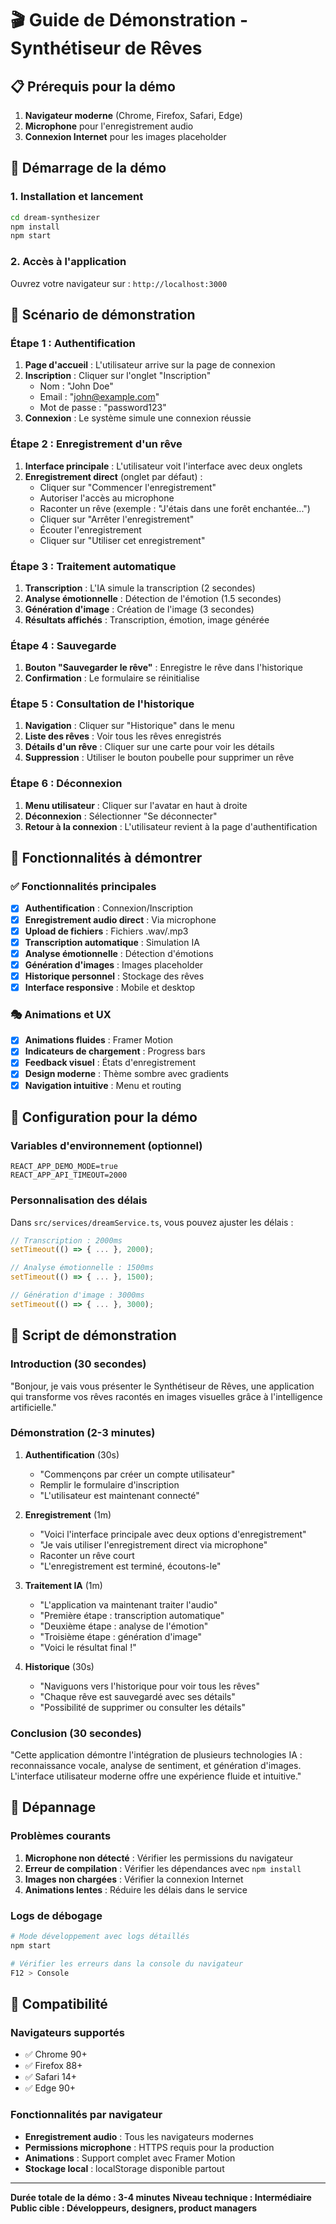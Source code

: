 # 🎬 Guide de Démonstration - Synthétiseur de Rêves

## 📋 Prérequis pour la démo

1. **Navigateur moderne** (Chrome, Firefox, Safari, Edge)
2. **Microphone** pour l'enregistrement audio
3. **Connexion Internet** pour les images placeholder

## 🚀 Démarrage de la démo

### 1. Installation et lancement
```bash
cd dream-synthesizer
npm install
npm start
```

### 2. Accès à l'application
Ouvrez votre navigateur sur : `http://localhost:3000`

## 🎯 Scénario de démonstration

### Étape 1 : Authentification
1. **Page d'accueil** : L'utilisateur arrive sur la page de connexion
2. **Inscription** : Cliquer sur l'onglet "Inscription"
   - Nom : "John Doe"
   - Email : "john@example.com"
   - Mot de passe : "password123"
3. **Connexion** : Le système simule une connexion réussie

### Étape 2 : Enregistrement d'un rêve
1. **Interface principale** : L'utilisateur voit l'interface avec deux onglets
2. **Enregistrement direct** (onglet par défaut) :
   - Cliquer sur "Commencer l'enregistrement"
   - Autoriser l'accès au microphone
   - Raconter un rêve (exemple : "J'étais dans une forêt enchantée...")
   - Cliquer sur "Arrêter l'enregistrement"
   - Écouter l'enregistrement
   - Cliquer sur "Utiliser cet enregistrement"

### Étape 3 : Traitement automatique
1. **Transcription** : L'IA simule la transcription (2 secondes)
2. **Analyse émotionnelle** : Détection de l'émotion (1.5 secondes)
3. **Génération d'image** : Création de l'image (3 secondes)
4. **Résultats affichés** : Transcription, émotion, image générée

### Étape 4 : Sauvegarde
1. **Bouton "Sauvegarder le rêve"** : Enregistre le rêve dans l'historique
2. **Confirmation** : Le formulaire se réinitialise

### Étape 5 : Consultation de l'historique
1. **Navigation** : Cliquer sur "Historique" dans le menu
2. **Liste des rêves** : Voir tous les rêves enregistrés
3. **Détails d'un rêve** : Cliquer sur une carte pour voir les détails
4. **Suppression** : Utiliser le bouton poubelle pour supprimer un rêve

### Étape 6 : Déconnexion
1. **Menu utilisateur** : Cliquer sur l'avatar en haut à droite
2. **Déconnexion** : Sélectionner "Se déconnecter"
3. **Retour à la connexion** : L'utilisateur revient à la page d'authentification

## 🎨 Fonctionnalités à démontrer

### ✅ Fonctionnalités principales
- [x] **Authentification** : Connexion/Inscription
- [x] **Enregistrement audio direct** : Via microphone
- [x] **Upload de fichiers** : Fichiers .wav/.mp3
- [x] **Transcription automatique** : Simulation IA
- [x] **Analyse émotionnelle** : Détection d'émotions
- [x] **Génération d'images** : Images placeholder
- [x] **Historique personnel** : Stockage des rêves
- [x] **Interface responsive** : Mobile et desktop

### 🎭 Animations et UX
- [x] **Animations fluides** : Framer Motion
- [x] **Indicateurs de chargement** : Progress bars
- [x] **Feedback visuel** : États d'enregistrement
- [x] **Design moderne** : Thème sombre avec gradients
- [x] **Navigation intuitive** : Menu et routing

## 🔧 Configuration pour la démo

### Variables d'environnement (optionnel)
```env
REACT_APP_DEMO_MODE=true
REACT_APP_API_TIMEOUT=2000
```

### Personnalisation des délais
Dans `src/services/dreamService.ts`, vous pouvez ajuster les délais :
```typescript
// Transcription : 2000ms
setTimeout(() => { ... }, 2000);

// Analyse émotionnelle : 1500ms
setTimeout(() => { ... }, 1500);

// Génération d'image : 3000ms
setTimeout(() => { ... }, 3000);
```

## 🎪 Script de démonstration

### Introduction (30 secondes)
"Bonjour, je vais vous présenter le Synthétiseur de Rêves, une application qui transforme vos rêves racontés en images visuelles grâce à l'intelligence artificielle."

### Démonstration (2-3 minutes)
1. **Authentification** (30s)
   - "Commençons par créer un compte utilisateur"
   - Remplir le formulaire d'inscription
   - "L'utilisateur est maintenant connecté"

2. **Enregistrement** (1m)
   - "Voici l'interface principale avec deux options d'enregistrement"
   - "Je vais utiliser l'enregistrement direct via microphone"
   - Raconter un rêve court
   - "L'enregistrement est terminé, écoutons-le"

3. **Traitement IA** (1m)
   - "L'application va maintenant traiter l'audio"
   - "Première étape : transcription automatique"
   - "Deuxième étape : analyse de l'émotion"
   - "Troisième étape : génération d'image"
   - "Voici le résultat final !"

4. **Historique** (30s)
   - "Naviguons vers l'historique pour voir tous les rêves"
   - "Chaque rêve est sauvegardé avec ses détails"
   - "Possibilité de supprimer ou consulter les détails"

### Conclusion (30 secondes)
"Cette application démontre l'intégration de plusieurs technologies IA : reconnaissance vocale, analyse de sentiment, et génération d'images. L'interface utilisateur moderne offre une expérience fluide et intuitive."

## 🐛 Dépannage

### Problèmes courants
1. **Microphone non détecté** : Vérifier les permissions du navigateur
2. **Erreur de compilation** : Vérifier les dépendances avec `npm install`
3. **Images non chargées** : Vérifier la connexion Internet
4. **Animations lentes** : Réduire les délais dans le service

### Logs de débogage
```bash
# Mode développement avec logs détaillés
npm start

# Vérifier les erreurs dans la console du navigateur
F12 > Console
```

## 📱 Compatibilité

### Navigateurs supportés
- ✅ Chrome 90+
- ✅ Firefox 88+
- ✅ Safari 14+
- ✅ Edge 90+

### Fonctionnalités par navigateur
- **Enregistrement audio** : Tous les navigateurs modernes
- **Permissions microphone** : HTTPS requis pour la production
- **Animations** : Support complet avec Framer Motion
- **Stockage local** : localStorage disponible partout

---

**Durée totale de la démo : 3-4 minutes**
**Niveau technique : Intermédiaire**
**Public cible : Développeurs, designers, product managers** 
